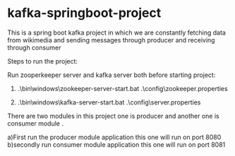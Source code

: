 # kafka-springboot-project
This is a spring boot kafka project in which we are constantly fetching data from wikimedia and sending messages through producer and receiving through consumer


Steps to run the project:

Run zooperkeeper server and kafka server both before starting project:

1) .\bin\windows\zookeeper-server-start.bat .\config\zookeeper.properties

2) .\bin\windows\kafka-server-start.bat .\config\server.properties


There are two modules in this project one is producer and another one is consumer module .

a)First run the producer module application this one will run on port 8080
b)secondly run consumer module application this one will run on port 8081
